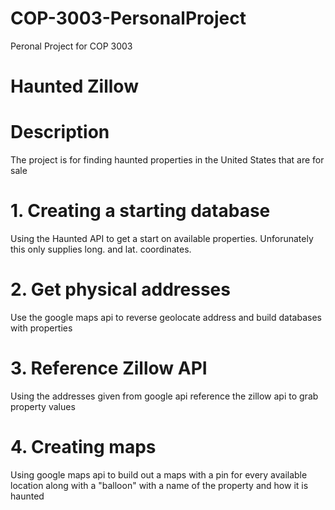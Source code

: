 # COP-3003-PersonalProject
Peronal Project for COP 3003

# Haunted Zillow
# Description
The project is for finding haunted properties in the United States that are for sale

# 1. Creating a starting database
  Using the Haunted API to get a start on available properties. Unforunately this only supplies long. and lat. coordinates.

# 2. Get physical addresses
  Use the google maps api to reverse geolocate address and build databases with properties
  
# 3. Reference Zillow API
  Using the addresses given from google api reference the zillow api to grab property values
  
# 4. Creating maps
  Using google maps api to build out a maps with a pin for every available location along with a "balloon" with a name of the property and how it is haunted
